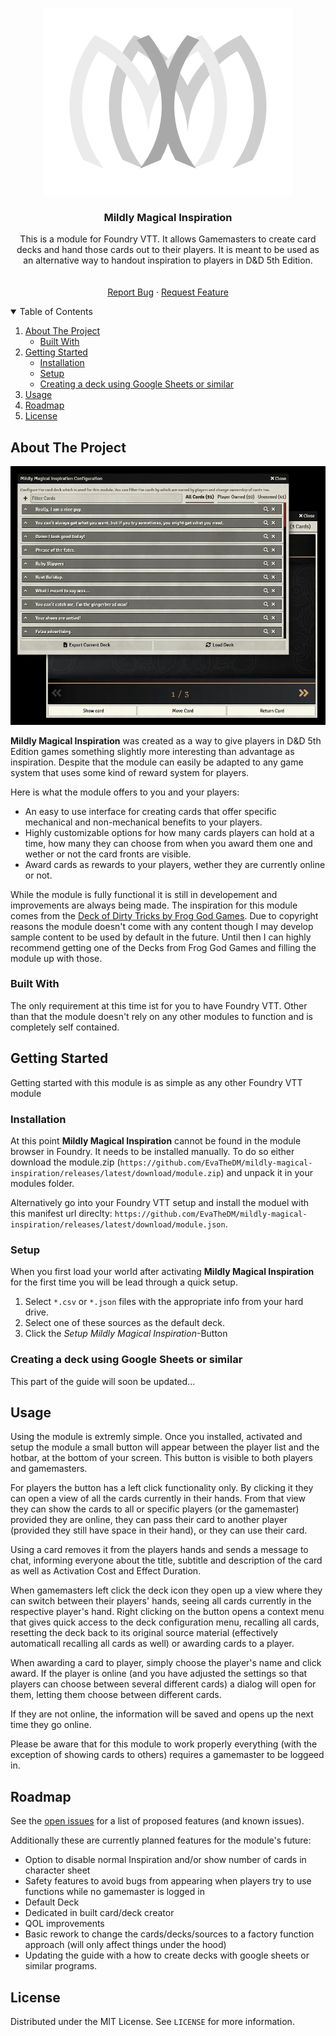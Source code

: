 <!--
*** Thanks for checking out the Best-README-Template. If you have a suggestion
*** that would make this better, please fork the repo and create a pull request
*** or simply open an issue with the tag "enhancement".
*** Thanks again! Now go create something AMAZING! :D
-->

<!-- PROJECT LOGO -->
<br />
<p align="center">
    <img src=".github/readme/MMI_Logo.png" alt="Logo">

  <h3 align="center">Mildly Magical Inspiration</h3>

  <p align="center">
    This is a module for Foundry VTT. It allows Gamemasters to create card decks and hand those cards out to their players. It is meant to be used as an alternative way to handout inspiration to players in D&D 5th Edition.
    <br />
    <!--<a href="https://github.com/othneildrew/Best-README-Template"><strong>Explore the docs »</strong></a>-->
    <br />
    <br />
    <a href="https://github.com/EvaTheDM/mildly-magical-inspiration/issues">Report Bug</a>
    ·
    <a href="https://github.com/EvaTheDM/mildly-magical-inspiration/issues">Request Feature</a>
  </p>
</p>

<!-- TABLE OF CONTENTS -->
<details open="open">
  <summary>Table of Contents</summary>
  <ol>
    <li>
      <a href="#about-the-project">About The Project</a>
      <ul>
        <li><a href="#built-with">Built With</a></li>
      </ul>
    </li>
    <li>
      <a href="#getting-started">Getting Started</a>
      <ul>
        <li><a href="#installation">Installation</a></li>
        <li><a href="#setup">Setup</a></li>
        <li><a href="#creating-a-deck-using-google-sheets-or-similar">Creating a deck using Google Sheets or similar</li>
      </ul>
    </li>
    <li><a href="#usage">Usage</a></li>
    <li><a href="#roadmap">Roadmap</a></li>
    <li><a href="#license">License</a></li>
  </ol>
</details>


## About The Project

![Product Name Screen Shot](mmi_intro.jpg)

**Mildly Magical Inspiration** was created as a way to give players in D&D 5th Edition games something slightly more interesting than advantage as inspiration. Despite that the module can easily be adapted to any game system that uses some kind of reward system for players.

Here is what the module offers to you and your players:
* An easy to use interface for creating cards that offer specific mechanical and non-mechanical benefits to your players.
* Highly customizable options for how many cards players can hold at a time, how many they can choose from when you award them one and wether or not the card fronts are visible.
* Award cards as rewards to your players, wether they are currently online or not.

While the module is fully functional it is still in developement and improvements are always being made. The inspiration for this module comes from the [Deck of Dirty Tricks by Frog God Games](https://www.froggodgames.com/product/deck-of-dirty-tricks-vol-1/). Due to copyright reasons the module doesn't come with any content though I may develop sample content to be used by default in the future. Until then I can highly recommend getting one of the Decks from Frog God Games and filling the module up with those.

### Built With

The only requirement at this time ist for you to have Foundry VTT. Other than that the module doesn't rely on any other modules to function and is completely self contained.

## Getting Started

Getting started with this module is as simple as any other Foundry VTT module

### Installation

At this point **Mildly Magical Inspiration** cannot be found in the module browser in Foundry. It needs to be installed manually. To do so either download the module.zip (`https://github.com/EvaTheDM/mildly-magical-inspiration/releases/latest/download/module.zip`) and unpack it in your modules folder.

Alternatively go into your Foundry VTT setup and install the moduel with this manifest url direclty: `https://github.com/EvaTheDM/mildly-magical-inspiration/releases/latest/download/module.json`.

### Setup

When you first load your world after activating **Mildly Magical Inspiration** for the first time you will be lead through a quick setup.

1. Select `*.csv` or `*.json` files with the appropriate info from your hard drive.
2. Select one of these sources as the default deck.
3. Click the *Setup Mildly Magical Inspiration*-Button

### Creating a deck using Google Sheets or similar

This part of the guide will soon be updated...

## Usage

Using the module is extremly simple. Once you installed, activated and setup the module a small button will appear between the player list and the hotbar, at the bottom of your screen. This button is visible to both players and gamemasters.

For players the button has a left click functionality only. By clicking it they can open a view of all the cards currently in their hands. From that view they can show the cards to all or specific players (or the gamemaster) provided they are online, they can pass their card to another player (provided they still have space in their hand), or they can use their card.

Using a card removes it from the players hands and sends a message to chat, informing everyone about the title, subtitle and description of the card as well as Activation Cost and Effect Duration.

When gamemasters left click the deck icon they open up a view where they can switch between their players' hands, seeing all cards currently in the respective player's hand. Right clicking on the button opens a context menu that gives quick access to the deck configuration menu, recalling all cards, resetting the deck back to its original source material (effectively automaticall recalling all cards as well) or awarding cards to a player.

When awarding a card to player, simply choose the player's name and click award. If the player is online (and you have adjusted the settings so that players can choose between several different cards) a dialog will open for them, letting them choose between different cards.

If they are not online, the information will be saved and opens up the next time they go online.

Please be aware that for this module to work properly everything (with the exception of showing cards to others) requires a gamemaster to be loggeed in.

## Roadmap

See the [open issues](https://github.com/EvaTheDM/mildly-magical-inspiration/issues) for a list of proposed features (and known issues).

Additionally these are currently planned features for the module's future:

* Option to disable normal Inspiration and/or show number of cards in character sheet
* Safety features to avoid bugs from appearing when players try to use functions while no gamemaster is logged in
* Default Deck
* Dedicated in built card/deck creator
* QOL improvements
* Basic rework to change the cards/decks/sources to a factory function approach (will only affect things under the hood)
* Updating the guide with a how to create decks with google sheets or similar programs.

## License

Distributed under the MIT License. See `LICENSE` for more information.
